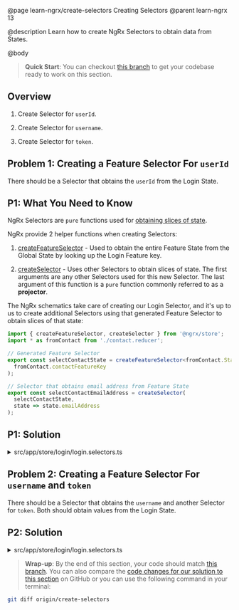 @page learn-ngrx/create-selectors Creating Selectors
@parent learn-ngrx 13

@description Learn how to create NgRx Selectors to obtain data from States.

@body

> **Quick Start**: You can checkout [this branch](https://github.com/bitovi/angular-ngrx-chat/tree/test-reducer) to get your codebase ready to work on this section.


## Overview

1. Create Selector for `userId`.

1. Create Selector for `username`.

1. Create Selector for `token`.


## Problem 1: Creating a Feature Selector For `userId`

There should be a Selector that obtains the `userId` from the Login State.


## P1: What You Need to Know

NgRx Selectors are `pure` functions used for [obtaining slices of state](https://ngrx.io/guide/store/selectors#using-a-selector-for-one-piece-of-state).

NgRx provide 2 helper functions when creating Selectors:

1. [createFeatureSelector](https://ngrx.io/api/store/createFeatureSelector) - Used to obtain the entire Feature State from the Global State by looking up the Login Feature key.

2. [createSelector](https://ngrx.io/api/store/createSelector) - Uses other Selectors to obtain slices of state. The first arguments are any other Selectors used for this new Selector. The last argument of this function is a `pure` function commonly referred to as a **projector**.

The NgRx schematics take care of creating our Login Selector, and it's up to us to create additional Selectors using that generated Feature Selector to obtain slices of that state:

```ts
import { createFeatureSelector, createSelector } from '@ngrx/store';
import * as fromContact from './contact.reducer';

// Generated Feature Selector
export const selectContactState = createFeatureSelector<fromContact.State>(
  fromContact.contactFeatureKey
);

// Selector that obtains email address from Feature State
export const selectContactEmailAddress = createSelector(
  selectContactState,
  state => state.emailAddress
);
```


## P1: Solution

<details>
<summary>src/app/store/login/login.selectors.ts</summary>

@diff ../12-test-reducer/login.selectors.ts ./login.selectors-user-id.ts only

</details>


## Problem 2: Creating a Feature Selector For `username` and `token`

There should be a Selector that obtains the `username` and another Selector for `token`. Both should obtain values from the Login State.


## P2: Solution

<details>
<summary>src/app/store/login/login.selectors.ts</summary>

@diff ./login.selectors-user-id.ts ./login.selectors.ts only

</details>


> **Wrap-up**: By the end of this section, your code should match [this branch](https://github.com/bitovi/angular-ngrx-chat/tree/create-selectors). You can also compare the [code changes for our solution to this section](https://github.com/bitovi/angular-ngrx-chat/compare/test-reducer...create-selectors) on GitHub or you can use the following command in your terminal:

```bash
git diff origin/create-selectors
```
